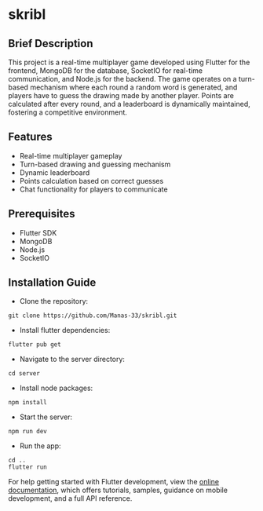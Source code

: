 # skribl

## Brief Description

This project is a real-time multiplayer game developed using Flutter for the frontend, MongoDB for the database, SocketIO for real-time communication, and Node.js for the backend. The game operates on a turn-based mechanism where each round a random word is generated, and players have to guess the drawing made by another player. Points are calculated after every round, and a leaderboard is dynamically maintained, fostering a competitive environment.

## Features

- Real-time multiplayer gameplay
- Turn-based drawing and guessing mechanism
- Dynamic leaderboard
- Points calculation based on correct guesses
- Chat functionality for players to communicate

## Prerequisites
- Flutter SDK
- MongoDB
- Node.js
- SocketIO

## Installation Guide
- Clone the repository:
```
git clone https://github.com/Manas-33/skribl.git
```
- Install flutter dependencies:
```
flutter pub get
```
- Navigate to the server directory:
```
cd server
```
- Install node packages:
```
npm install
```
- Start the server:
```
npm run dev
```
- Run the app:
```
cd ..
flutter run
```

For help getting started with Flutter development, view the
[online documentation](https://docs.flutter.dev/), which offers tutorials,
samples, guidance on mobile development, and a full API reference.
